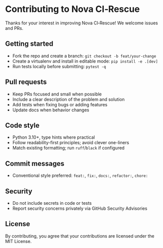 # Contributing to Nova CI‑Rescue

Thanks for your interest in improving Nova CI‑Rescue! We welcome issues and PRs.

## Getting started

- Fork the repo and create a branch: `git checkout -b feat/your-change`
- Create a virtualenv and install in editable mode: `pip install -e .[dev]`
- Run tests locally before submitting: `pytest -q`

## Pull requests

- Keep PRs focused and small when possible
- Include a clear description of the problem and solution
- Add tests when fixing bugs or adding features
- Update docs when behavior changes

## Code style

- Python 3.10+, type hints where practical
- Follow readability-first principles; avoid clever one-liners
- Match existing formatting; run `ruff`/`black` if configured

## Commit messages

- Conventional style preferred: `feat:`, `fix:`, `docs:`, `refactor:`, `chore:`

## Security

- Do not include secrets in code or tests
- Report security concerns privately via GitHub Security Advisories

## License

By contributing, you agree that your contributions are licensed under the MIT License.
